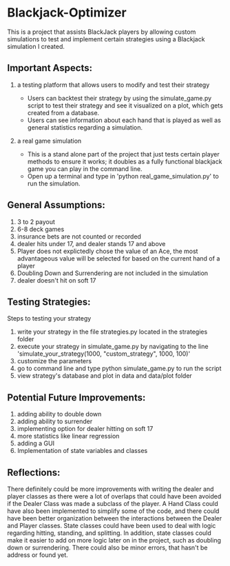 # Blackjack-Optimizer

This is a project that assists BlackJack players by allowing custom simulations to test and implement certain strategies using a Blackjack simulation I created. 

## Important Aspects: 

1.  a testing platform that allows users to modify and test their strategy

    - Users can backtest their strategy by using the simulate_game.py script to test their strategy and see it visualized on a plot, which gets created from a database.
    - Users can see information about each hand that is played as well as general statistics regarding a simulation. 

2.  a real game simulation 

    - This is a stand alone part of the project that just tests certain player methods to ensure it works; it doubles as a fully functional blackjack game you can play in the command line.
    - Open up a terminal and type in 'python real_game_simulation.py' to run the simulation. 

## General Assumptions:   

1. 3 to 2 payout
2. 6-8 deck games  
3. insurance bets are not counted or recorded
4. dealer hits under 17, and dealer stands 17 and above 
5. Player does not explictedly chose the value of an Ace, the most advantageous value will be selected for based on the current hand of a player
6. Doubling Down and Surrendering are not included in the simulation
7. dealer doesn't hit on soft 17

## Testing Strategies: 

Steps to testing your strategy
1. write your strategy in the file strategies.py located in the strategies folder 
2. execute your strategy in simulate_game.py by navigating to the line 'simulate_your_strategy(1000, "custom_strategy", 1000, 100)'
3. customize the parameters 
4. go to command line and type python simulate_game.py to run the script 
5. view strategy's database and plot in data and data/plot folder

## Potential Future Improvements: 
1. adding ability to double down 
2. adding ability to surrender
3. implementing option for dealer hitting on soft 17
4. more statistics like linear regression
5. adding a GUI
6. Implementation of state variables and classes 

## Reflections: 

There definitely could be more improvements with writing the dealer and player classes as there were a lot of overlaps that could have been avoided if the Dealer Class was made a subclass of the player. A Hand Class could have also been implemented to simplify some of the code, and there could have been better organization between the interactions between the Dealer and Player classes. State classes could have been used to deal with logic regarding hitting, standing, and splitting. In addition, state classes could make it easier to add on more logic later on in the project, such as doubling down or surrendering. There could also be minor errors, that hasn't be address or found yet.